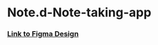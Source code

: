 # Note.d-Note-taking-app

### [Link to Figma Design](https://www.figma.com/file/SaerhjdJ7KMMbOF5MrpDO0/Note.d-(Note-taking-app)-(Community)?node-id=1%3A1934)

